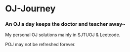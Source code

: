 # OJ-Journey
### An OJ a day keeps the doctor and teacher away~

My personal OJ solutions mainly in SJTUOJ & Leetcode. 

POJ may not be refreshed forever.
